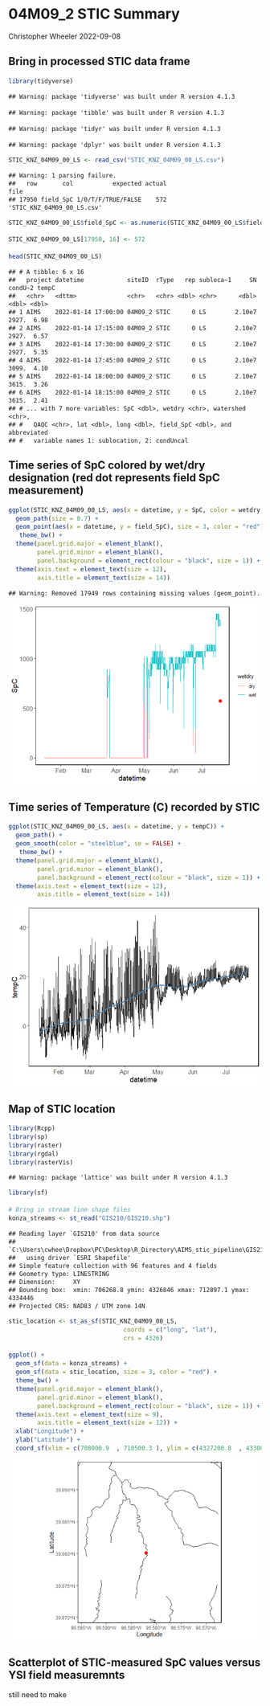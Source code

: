 04M09_2 STIC Summary
================
Christopher Wheeler
2022-09-08

## Bring in processed STIC data frame

``` r
library(tidyverse)
```

    ## Warning: package 'tidyverse' was built under R version 4.1.3

    ## Warning: package 'tibble' was built under R version 4.1.3

    ## Warning: package 'tidyr' was built under R version 4.1.3

    ## Warning: package 'dplyr' was built under R version 4.1.3

``` r
STIC_KNZ_04M09_00_LS <- read_csv("STIC_KNZ_04M09_00_LS.csv")
```

    ## Warning: 1 parsing failure.
    ##   row       col           expected actual                       file
    ## 17950 field_SpC 1/0/T/F/TRUE/FALSE    572 'STIC_KNZ_04M09_00_LS.csv'

``` r
STIC_KNZ_04M09_00_LS$field_SpC <- as.numeric(STIC_KNZ_04M09_00_LS$field_SpC)

STIC_KNZ_04M09_00_LS[17950, 16] <- 572

head(STIC_KNZ_04M09_00_LS)
```

    ## # A tibble: 6 x 16
    ##   project datetime            siteID  rType   rep subloca~1     SN condU~2 tempC
    ##   <chr>   <dttm>              <chr>   <chr> <dbl> <chr>      <dbl>   <dbl> <dbl>
    ## 1 AIMS    2022-01-14 17:00:00 04M09_2 STIC      0 LS        2.10e7   2927.  6.98
    ## 2 AIMS    2022-01-14 17:15:00 04M09_2 STIC      0 LS        2.10e7   2927.  6.57
    ## 3 AIMS    2022-01-14 17:30:00 04M09_2 STIC      0 LS        2.10e7   2927.  5.35
    ## 4 AIMS    2022-01-14 17:45:00 04M09_2 STIC      0 LS        2.10e7   3099.  4.10
    ## 5 AIMS    2022-01-14 18:00:00 04M09_2 STIC      0 LS        2.10e7   3615.  3.26
    ## 6 AIMS    2022-01-14 18:15:00 04M09_2 STIC      0 LS        2.10e7   3615.  2.41
    ## # ... with 7 more variables: SpC <dbl>, wetdry <chr>, watershed <chr>,
    ## #   QAQC <chr>, lat <dbl>, long <dbl>, field_SpC <dbl>, and abbreviated
    ## #   variable names 1: sublocation, 2: condUncal

## Time series of SpC colored by wet/dry designation (red dot represents field SpC measurement)

``` r
ggplot(STIC_KNZ_04M09_00_LS, aes(x = datetime, y = SpC, color = wetdry, group = 1)) + 
  geom_path(size = 0.7) + 
  geom_point(aes(x = datetime, y = field_SpC), size = 3, color = "red") +
   theme_bw() + 
  theme(panel.grid.major = element_blank(), 
        panel.grid.minor = element_blank(),
        panel.background = element_rect(colour = "black", size = 1)) + 
  theme(axis.text = element_text(size = 12),
        axis.title = element_text(size = 14))
```

    ## Warning: Removed 17949 rows containing missing values (geom_point).

![](qaqc_markdown_doc_files/figure-gfm/Spc%20time%20series-1.png)<!-- -->

## Time series of Temperature (C) recorded by STIC

``` r
ggplot(STIC_KNZ_04M09_00_LS, aes(x = datetime, y = tempC)) + 
  geom_path() + 
  geom_smooth(color = "steelblue", se = FALSE) +
   theme_bw() + 
  theme(panel.grid.major = element_blank(), 
        panel.grid.minor = element_blank(),
        panel.background = element_rect(colour = "black", size = 1)) + 
  theme(axis.text = element_text(size = 12),
        axis.title = element_text(size = 14))
```

![](qaqc_markdown_doc_files/figure-gfm/temp%20time%20series-1.png)<!-- -->

## Map of STIC location

``` r
library(Rcpp)
library(sp)
library(raster)
library(rgdal)
library(rasterVis)
```

    ## Warning: package 'lattice' was built under R version 4.1.3

``` r
library(sf)

# Bring in stream line shape files
konza_streams <- st_read("GIS210/GIS210.shp")
```

    ## Reading layer `GIS210' from data source 
    ##   `C:\Users\cwhee\Dropbox\PC\Desktop\R_Directory\AIMS_stic_pipeline\GIS210\GIS210.shp' 
    ##   using driver `ESRI Shapefile'
    ## Simple feature collection with 96 features and 4 fields
    ## Geometry type: LINESTRING
    ## Dimension:     XY
    ## Bounding box:  xmin: 706268.8 ymin: 4326846 xmax: 712897.1 ymax: 4334446
    ## Projected CRS: NAD83 / UTM zone 14N

``` r
stic_location <- st_as_sf(STIC_KNZ_04M09_00_LS,
                                coords = c("long", "lat"), 
                                crs = 4326)

ggplot() + 
  geom_sf(data = konza_streams) + 
  geom_sf(data = stic_location, size = 3, color = "red") +
  theme_bw() + 
  theme(panel.grid.major = element_blank(), 
        panel.grid.minor = element_blank(),
        panel.background = element_rect(colour = "black", size = 1)) + 
  theme(axis.text = element_text(size = 9),
        axis.title = element_text(size = 12)) +
  xlab("Longitude") + 
  ylab("Latitude") + 
  coord_sf(xlim = c(708000.9  , 710500.3 ), ylim = c(4327200.8  , 4330000.0 ), expand = FALSE)
```

![](qaqc_markdown_doc_files/figure-gfm/STIC%20location%20map-1.png)<!-- -->

## Scatterplot of STIC-measured SpC values versus YSI field measuremnts

still need to make
